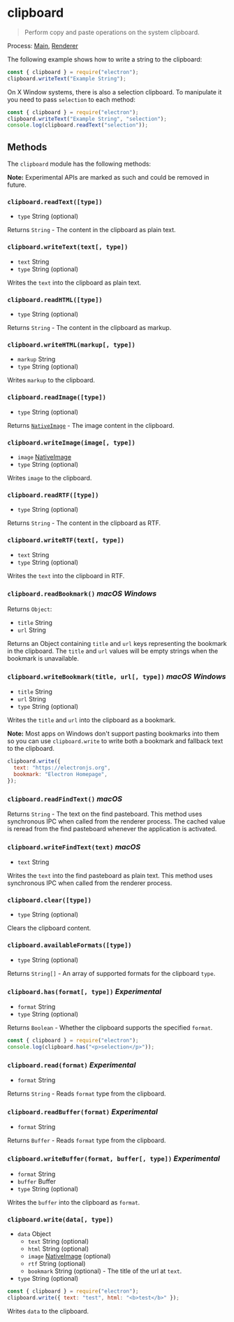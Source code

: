 # clipboard

> Perform copy and paste operations on the system clipboard.

Process: [Main](../glossary.md#main-process), [Renderer](../glossary.md#renderer-process)

The following example shows how to write a string to the clipboard:

```javascript
const { clipboard } = require("electron");
clipboard.writeText("Example String");
```

On X Window systems, there is also a selection clipboard. To manipulate it
you need to pass `selection` to each method:

```javascript
const { clipboard } = require("electron");
clipboard.writeText("Example String", "selection");
console.log(clipboard.readText("selection"));
```

## Methods

The `clipboard` module has the following methods:

**Note:** Experimental APIs are marked as such and could be removed in future.

### `clipboard.readText([type])`

- `type` String (optional)

Returns `String` - The content in the clipboard as plain text.

### `clipboard.writeText(text[, type])`

- `text` String
- `type` String (optional)

Writes the `text` into the clipboard as plain text.

### `clipboard.readHTML([type])`

- `type` String (optional)

Returns `String` - The content in the clipboard as markup.

### `clipboard.writeHTML(markup[, type])`

- `markup` String
- `type` String (optional)

Writes `markup` to the clipboard.

### `clipboard.readImage([type])`

- `type` String (optional)

Returns [`NativeImage`](native-image.md) - The image content in the clipboard.

### `clipboard.writeImage(image[, type])`

- `image` [NativeImage](native-image.md)
- `type` String (optional)

Writes `image` to the clipboard.

### `clipboard.readRTF([type])`

- `type` String (optional)

Returns `String` - The content in the clipboard as RTF.

### `clipboard.writeRTF(text[, type])`

- `text` String
- `type` String (optional)

Writes the `text` into the clipboard in RTF.

### `clipboard.readBookmark()` _macOS_ _Windows_

Returns `Object`:

- `title` String
- `url` String

Returns an Object containing `title` and `url` keys representing the bookmark in
the clipboard. The `title` and `url` values will be empty strings when the
bookmark is unavailable.

### `clipboard.writeBookmark(title, url[, type])` _macOS_ _Windows_

- `title` String
- `url` String
- `type` String (optional)

Writes the `title` and `url` into the clipboard as a bookmark.

**Note:** Most apps on Windows don't support pasting bookmarks into them so
you can use `clipboard.write` to write both a bookmark and fallback text to the
clipboard.

```js
clipboard.write({
  text: "https://electronjs.org",
  bookmark: "Electron Homepage",
});
```

### `clipboard.readFindText()` _macOS_

Returns `String` - The text on the find pasteboard. This method uses synchronous
IPC when called from the renderer process. The cached value is reread from the
find pasteboard whenever the application is activated.

### `clipboard.writeFindText(text)` _macOS_

- `text` String

Writes the `text` into the find pasteboard as plain text. This method uses
synchronous IPC when called from the renderer process.

### `clipboard.clear([type])`

- `type` String (optional)

Clears the clipboard content.

### `clipboard.availableFormats([type])`

- `type` String (optional)

Returns `String[]` - An array of supported formats for the clipboard `type`.

### `clipboard.has(format[, type])` _Experimental_

- `format` String
- `type` String (optional)

Returns `Boolean` - Whether the clipboard supports the specified `format`.

```javascript
const { clipboard } = require("electron");
console.log(clipboard.has("<p>selection</p>"));
```

### `clipboard.read(format)` _Experimental_

- `format` String

Returns `String` - Reads `format` type from the clipboard.

### `clipboard.readBuffer(format)` _Experimental_

- `format` String

Returns `Buffer` - Reads `format` type from the clipboard.

### `clipboard.writeBuffer(format, buffer[, type])` _Experimental_

- `format` String
- `buffer` Buffer
- `type` String (optional)

Writes the `buffer` into the clipboard as `format`.

### `clipboard.write(data[, type])`

- `data` Object
  - `text` String (optional)
  - `html` String (optional)
  - `image` [NativeImage](native-image.md) (optional)
  - `rtf` String (optional)
  - `bookmark` String (optional) - The title of the url at `text`.
- `type` String (optional)

```javascript
const { clipboard } = require("electron");
clipboard.write({ text: "test", html: "<b>test</b>" });
```

Writes `data` to the clipboard.
